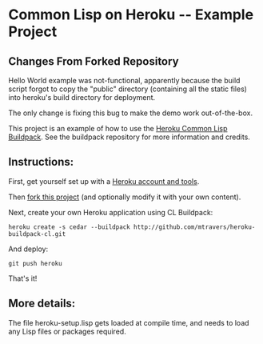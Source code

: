 # Common Lisp on Heroku -- Example Project

## Changes From Forked Repository
Hello World example was not-functional, apparently because the build script
forgot to copy the "public" directory (containing all the static files)
into heroku's build directory for deployment.

The only change is fixing this bug to make the demo work out-of-the-box.

This project is an example of how to use the [Heroku Common Lisp Buildpack](https://github.com/mtravers/heroku-buildpack-cl).  See the buildpack repository for more information and credits.

## Instructions:
First, get yourself set up with a [Heroku account and tools](http://devcenter.heroku.com/articles/quickstart).

Then [fork this project](/mtravers/heroku-cl-example/fork_select) (and optionally modify it with your own content).

Next, create your own Heroku application using CL Buildpack:

    heroku create -s cedar --buildpack http://github.com/mtravers/heroku-buildpack-cl.git

And deploy:

    git push heroku

That's it!

## More details:

The file heroku-setup.lisp gets loaded at compile time, and needs to load any Lisp files or packages required.
